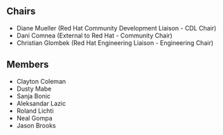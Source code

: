## Chairs

* Diane Mueller (Red Hat Community Development Liaison - CDL Chair)
* Dani Comnea (External to Red Hat - Community Chair) 
* Christian Glombek (Red Hat Engineering Liaison - Engineering Chair)

## Members
* Clayton Coleman
* Dusty Mabe
* Sanja Bonic
* Aleksandar Lazic
* Roland Lichti
* Neal Gompa
* Jason Brooks
